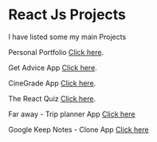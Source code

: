# React Js Projects

I have listed some my main Projects

Personal Portfolio [Click here](https://rahuram.netlify.app).

Get Advice App [Click here](https://the-get-advice.netlify.app).

CineGrade App [Click here](https://cinegrade.netlify.app).

The React Quiz [Click here](https://take-quizzz.netlify.app/).

Far away - Trip planner App [Click here](https://todo-trip.netlify.app)

Google Keep Notes - Clone App [Click here](https://google-notestaker.netlify.app/)
